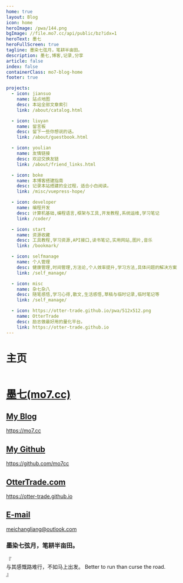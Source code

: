 ```yaml
---
home: true
layout: Blog
icon: home
heroImage: /pwa/144.png
bgImage: //file.mo7.cc/api/public/bz?idx=1
heroText: 墨七
heroFullScreen: true
tagline: 墨染七弦月，笔耕半亩田。
description: 墨七,博客,记录,分享
article: false
index: false
containerClass: mo7-blog-home
footer: true

projects:
  - icon: jiansuo
    name: 站点地图
    desc: 本站全部文章索引
    link: /about/catalog.html

  - icon: liuyan
    name: 留言板
    desc: 留下一些你想说的话。
    link: /about/guestbook.html

  - icon: youlian
    name: 友情链接
    desc: 欢迎交换友链
    link: /about/friend_links.html

  - icon: boke
    name: 本博客搭建指南
    desc: 记录本站搭建的全过程，适合小白阅读。
    link: /misc/vuepress-hope/

  - icon: developer
    name: 编程开发
    desc: 计算机基础,编程语言,框架与工具,开发教程,系统运维,学习笔记
    link: /coder/

  - icon: start
    name: 资源收藏
    desc: 工具教程,学习资源,API接口,读书笔记,实用网站,图片,音乐
    link: /bookmark/

  - icon: selfmanage
    name: 个人管理
    desc: 健康管理,时间管理,方法论,个人效率提升,学习方法,具体问题的解决方案
    link: /self_manage/

  - icon: misc
    name: 杂七杂八
    desc: 随笔感悟,学习心得,散文,生活感悟,草稿与临时记录,临时笔记等
    link: /self_manage/

  - icon: https://otter-trade.github.io/pwa/512x512.png
    name: OtterTrade
    desc: 励志做最好用的量化平台。
    link: https://otter-trade.github.io
---
```


# 主页

<div id="mo7-blog-hero-content">
  <a target="_blank" class="link image-link link-1" href="https://mo7.cc">
    <img class="mo7-blog-hero-image" src="//file.mo7.cc/static/lxh_gif/lxh_71.gif" alt="" srcset="" />
  </a>
  <a target="_blank" class="link  link-2" href="https://mo7cc.github.io">
    <h1 class="vp-blog-hero-title">墨七<span class="vp-blog-hero-subtitle">(mo7.cc)</span></h1>
  </a>
  <a target="_blank" class="link link-3" href="/posts/catalog.html">
    <h2>My Blog</h2>
    <span>https://mo7.cc</span>
  </a>
  <a target="_blank" class="link link-4" href="https://github.com/mo7cc">
    <h2>My Github</h2>
    <span>https://github.com/mo7cc</span>
  </a>
  <a target="_blank" class="link link-5" href="https://otter-trade.github.io">
    <h2>OtterTrade.com</h2>
    <span>https://otter-trade.github.io</span>
  </a>
  <a target="_blank" class="link link-6" href="mailto: meichangliang@outlook.com">
    <h2>E-mail</h2>
    <span>meichangliang@outlook.com</span>
  </a>
  <h3 class="mo7-signature">墨染七弦月，笔耕半亩田。</h3>
</div>

<div id="mo7-hitokoto-wrapper">
  <div class="word">
    <div class="left">『</div>
    <span id="hitokoto_text"> 与其感慨路难行，不如马上出发。 </span>
    <span id="hitokoto_text2"> Better to run than curse the road. </span>
    <div class="right">』</div>
  </div>
  <!-- <div id="hitokoto_author">——「DOTA2 克林克兹」</div> -->
</div>
